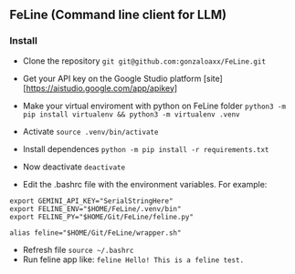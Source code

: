 ## FeLine (Command line client for LLM)

### Install
- Clone the repository `git git@github.com:gonzaloaxx/FeLine.git`
- Get your API key on the Google Studio platform [site][https://aistudio.google.com/app/apikey]

- Make your virtual enviroment with python on FeLine folder
`python3 -m pip install virtualenv && python3 -m virtualenv .venv`
- Activate `source .venv/bin/activate`
- Install dependences `python -m pip install -r requirements.txt`
- Now deactivate `deactivate`
- Edit the .bashrc file with the environment variables. For example:
```
export GEMINI_API_KEY="SerialStringHere"
export FELINE_ENV="$HOME/FeLine/.venv/bin"
export FELINE_PY="$HOME/Git/FeLine/feline.py"

alias feline="$HOME/Git/FeLine/wrapper.sh"
```
- Refresh file `source ~/.bashrc`
- Run feline app like: `feline Hello! This is a feline test.`

